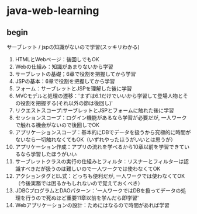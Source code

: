 # java-web-learning

## begin
サーブレット / jspの知識がないので学習(スッキリわかる)
1. HTMLとWebページ：後回しでもOK
2. Webの仕組み：知識があまりないから学習
3. サーブレットの基礎；6章で役割を把握してから学習
4. JSPの基本：6章で役割を把握してから学習
5. フォーム：サーブレットとJSPを理解した後に学習
6. MVCモデルと処理の遷移：'まずは6.1だけでいいから学習して登場人物とその役割を把握する(それ以外の節は後回し)'
7. リクエストスコープ:サーブレットとJSPとフォームに触れた後に学習
8. セッションスコープ：ログイン機能があるなら学習が必要だが, 一人ワークで触れる機会がないので後回しでOK
9. アプリケーションスコープ：基本的にDBでデータを扱うから究極的に時間がないなら一切触れなくてもOK（いずれやったほうがいいとは思うが）
10. アプリケーション作成：アプリの流れを学べるから10章以前を学習できているなら学習したほうがいい
11. サーブレットクラスの実行の仕組みとフィルタ：リスナーとフィルターは認識すべきだが扱うのは難しいので一人ワークでは使わなくてOK
12. アクションタグとEL式：どっちも便利だが, 一人ワークでは使わなくてOK（今後実務では困るかもしれないので覚えておくべき）
13. JDBCプログラムとDAOパターン：'一人ワークではDBを扱ってデータの処理を行うので死ぬほど重要11章以前を学んだら即学習'
14. Webアプリケーションの設計：ためにはなるので時間があれば学習
